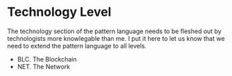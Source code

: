 # Technology Level

The technology section of the pattern language needs to be fleshed out by technologists more knowlegable than me.  I put it here to let us know that we need to extend the pattern language to all levels.

* BLC. The Blockchain
* NET. The Network
